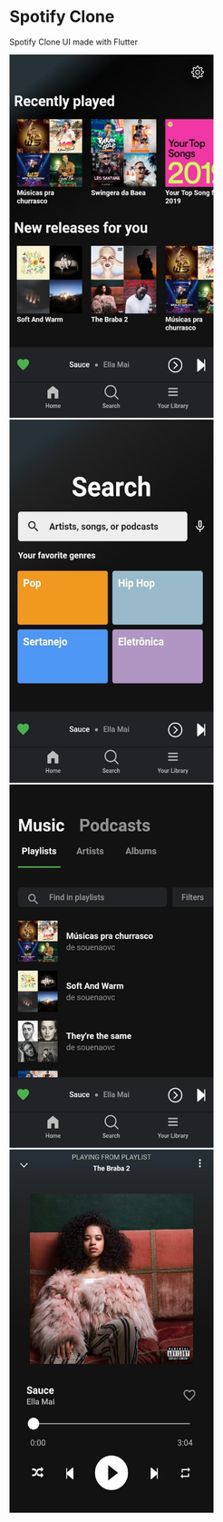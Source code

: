 # Spotify Clone

Spotify Clone UI made with Flutter

<img src="/screenshots/HomePage_Print.jpeg" height="640" width="360">
<img src="/screenshots/SearchPage_Print.jpeg" height="640" width="360">
<img src="/screenshots/LibraryPage_Print.jpeg" height="640" width="360">
<img src="/screenshots/SongPage_Print.jpeg" height="640" width="360">

